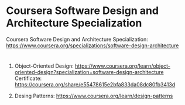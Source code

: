 # Coursera Software Design and Architecture Specialization

Coursera Software Design and Architecture Specialization:
https://www.coursera.org/specializations/software-design-architecture
# 

1. Object-Oriented Design: https://www.coursera.org/learn/object-oriented-design?specialization=software-design-architecture
Certificate: https://coursera.org/share/e55478615e2bfa833da08dc80fb3413d

2. Desing Patterns: https://www.coursera.org/learn/design-patterns
